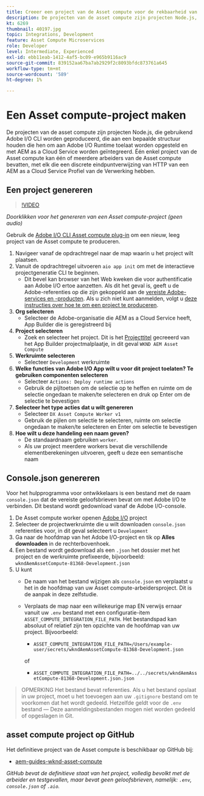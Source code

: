 ```yaml
---
title: Creeer een project van de Asset compute voor de rekbaarheid van de Asset compute
description: De projecten van de asset compute zijn projecten Node.js, die gebruikend Adobe I/O CLI worden geproduceerd, die aan een bepaalde structuur houden die hen om aan Adobe I/O Runtime toelaat worden opgesteld en met AEM as a Cloud Service worden geïntegreerd.
kt: 6269
thumbnail: 40197.jpg
topic: Integrations, Development
feature: Asset Compute Microservices
role: Developer
level: Intermediate, Experienced
exl-id: ebb11eab-1412-4af5-bc09-e965b9116ac9
source-git-commit: 839152aa67ba7ab2929f2c8093bfdc873761a645
workflow-type: tm+mt
source-wordcount: '589'
ht-degree: 1%

---
```


# Een Asset compute-project maken

De projecten van de asset compute zijn projecten Node.js, die gebruikend Adobe I/O CLI worden geproduceerd, die aan een bepaalde structuur houden die hen om aan Adobe I/O Runtime toelaat worden opgesteld en met AEM as a Cloud Service worden geïntegreerd. Één enkel project van de Asset compute kan één of meerdere arbeiders van de Asset compute bevatten, met elk die een discrete eindpuntverwijzing van HTTP van een AEM as a Cloud Service Profiel van de Verwerking hebben.

## Een project genereren

>[!VIDEO](https://video.tv.adobe.com/v/40197/?quality=12&learn=on)

_Doorklikken voor het genereren van een Asset compute-project (geen audio)_

Gebruik de [Adobe I/O CLI Asset compute plug-in](../set-up/development-environment.md#aio-cli) om een nieuw, leeg project van de Asset compute te produceren.

1. Navigeer vanaf de opdrachtregel naar de map waarin u het project wilt plaatsen.
1. Vanuit de opdrachtregel uitvoeren `aio app init` om met de interactieve projectgeneratie CLI te beginnen.
   + Dit bevel kan browser van het Web kweken die voor authentificatie aan Adobe I/O ertoe aanzetten. Als dit het geval is, geeft u de Adobe-referenties op die zijn gekoppeld aan de [vereiste Adobe-services en -producten](../set-up/accounts-and-services.md). Als u zich niet kunt aanmelden, volgt u [deze instructies over hoe te om een project te produceren](https://developer.adobe.com/app-builder/docs/getting_started/first_app/#42-developer-is-not-logged-in-as-enterprise-organization-user).
1. __Org selecteren__
   + Selecteer de Adobe-organisatie die AEM as a Cloud Service heeft, App Builder die is geregistreerd bij
1. __Project selecteren__
   + Zoek en selecteer het project. Dit is het [Projecttitel](../set-up/app-builder.md) gecreeerd van het App Builder projectmalplaatje, in dit geval `WKND AEM Asset Compute`
1. __Werkruimte selecteren__
   + Selecteer `Development` werkruimte
1. __Welke functies van Adobe I/O App wilt u voor dit project toelaten? Te gebruiken componenten selecteren__
   + Selecteer `Actions: Deploy runtime actions`
   + Gebruik de pijltoetsen om de selectie op te heffen en ruimte om de selectie ongedaan te maken/te selecteren en druk op Enter om de selectie te bevestigen
1. __Selecteer het type acties dat u wilt genereren__
   + Selecteer `DX Asset Compute Worker v1`
   + Gebruik de pijlen om selectie te selecteren, ruimte om selectie ongedaan te maken/te selecteren en Enter om selectie te bevestigen
1. __Hoe wilt u deze handeling een naam geven?__
   + De standaardnaam gebruiken `worker`.
   + Als uw project meerdere workers bevat die verschillende elementberekeningen uitvoeren, geeft u deze een semantische naam

## Console.json genereren

Voor het hulpprogramma voor ontwikkelaars is een bestand met de naam `console.json` dat de vereiste geloofsbrieven bevat om met Adobe I/O te verbinden. Dit bestand wordt gedownload vanaf de Adobe I/O-console.

1. De Asset compute worker openen [Adobe I/O](https://console.adobe.io) project
1. Selecteer de projectwerkruimte die u wilt downloaden `console.json` referenties voor, in dit geval selecteert u `Development`
1. Ga naar de hoofdmap van het Adobe I/O-project en tik op __Alles downloaden__ in de rechterbovenhoek.
1. Een bestand wordt gedownload als een `.json` het dossier met het project en de werkruimte prefixeerde, bijvoorbeeld: `wkndAemAssetCompute-81368-Development.json`
1. U kunt
   + De naam van het bestand wijzigen als `console.json` en verplaatst u het in de hoofdmap van uw Asset compute-arbeidersproject. Dit is de aanpak in deze zelfstudie.
   + Verplaats de map naar een willekeurige map EN verwijs ernaar vanuit uw `.env` bestand met een configuratie-item `ASSET_COMPUTE_INTEGRATION_FILE_PATH`. Het bestandspad kan absoluut of relatief zijn ten opzichte van de hoofdmap van uw project. Bijvoorbeeld:
      + `ASSET_COMPUTE_INTEGRATION_FILE_PATH=/Users/example-user/secrets/wkndAemAssetCompute-81368-Development.json`

      of
      + `ASSET_COMPUTE_INTEGRATION_FILE_PATH=../../secrets/wkndAemAssetCompute-81368-Development.json.json`


> OPMERKING
> Het bestand bevat referenties. Als u het bestand opslaat in uw project, moet u het toevoegen aan uw `.gitignore` bestand om te voorkomen dat het wordt gedeeld. Hetzelfde geldt voor de `.env` bestand — Deze aanmeldingsbestanden mogen niet worden gedeeld of opgeslagen in Git.

## asset compute project op GitHub

Het definitieve project van de Asset compute is beschikbaar op GitHub bij:

+ [aem-guides-wknd-asset-compute](https://github.com/adobe/aem-guides-wknd-asset-compute)

_GitHub bevat de definitieve staat van het project, volledig bevolkt met de arbeider en testgevallen, maar bevat geen geloofsbrieven, namelijk: `.env`, `console.json` of `.aio`._
